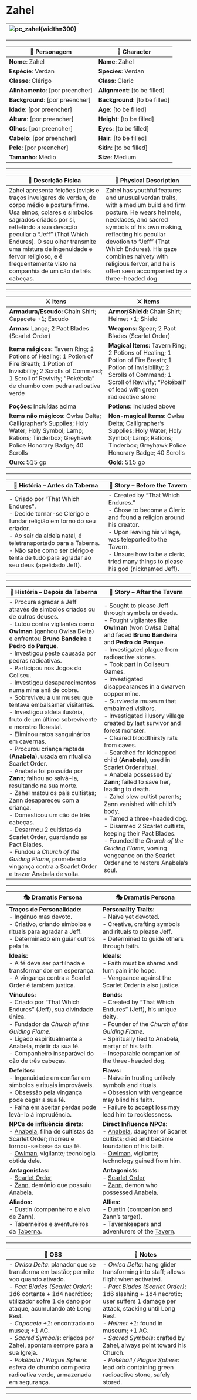 # Zahel

| ![pc_zahel](assets/pc/pc_zahel.png){width=300} |
| ---------------------------------------------- |

---

| **🧙 Personagem** | **🧙 Character** |
| ----------------- | ---------------- |
| **Nome**: Zahel | **Name**: Zahel |
| **Espécie**: Verdan | **Species**: Verdan |
| **Classe**: Clérigo | **Class**: Cleric |
| **Alinhamento**: [por preencher] | **Alignment**: [to be filled] |
| **Background**: [por preencher] | **Background**: [to be filled] |
| **Idade**: [por preencher] | **Age**: [to be filled] |
| **Altura**: [por preencher] | **Height**: [to be filled] |
| **Olhos**: [por preencher] | **Eyes**: [to be filled] |
| **Cabelo**: [por preencher] | **Hair**: [to be filled] |
| **Pele**: [por preencher] | **Skin**: [to be filled] |
| **Tamanho**: Médio | **Size**: Medium |

---

| **📜 Descrição Física** | **📜 Physical Description** |
| ------------------------ | --------------------------- |
| Zahel apresenta feições joviais e traços invulgares de verdan, de corpo médio e postura firme. Usa elmos, colares e símbolos sagrados criados por si, refletindo a sua devoção peculiar a “Jeff” (That Which Endures). O seu olhar transmite uma mistura de ingenuidade e fervor religioso, e é frequentemente visto na companhia de um cão de três cabeças. | Zahel has youthful features and unusual verdan traits, with a medium build and firm posture. He wears helmets, necklaces, and sacred symbols of his own making, reflecting his peculiar devotion to “Jeff” (That Which Endures). His gaze combines naivety with religious fervor, and he is often seen accompanied by a three-headed dog. |

---

| **⚔️ Itens** | **⚔️ Items** |
|--------------|--------------|
| **Armadura/Escudo:** Chain Shirt; Capacete +1; Escudo | **Armor/Shield:** Chain Shirt; Helmet +1; Shield |
| **Armas:** Lança; 2 Pact Blades (Scarlet Order) | **Weapons:** Spear; 2 Pact Blades (Scarlet Order) |
| **Items mágicos:** Tavern Ring; 2 Potions of Healing; 1 Potion of Fire Breath; 1 Potion of Invisibility; 2 Scrolls of Command; 1 Scroll of Revivify; “Pokébola” de chumbo com pedra radioativa verde | **Magical Items:** Tavern Ring; 2 Potions of Healing; 1 Potion of Fire Breath; 1 Potion of Invisibility; 2 Scrolls of Command; 1 Scroll of Revivify; “Pokéball” of lead with green radioactive stone |
| **Poções:** Incluídas acima | **Potions:** Included above |
| **Items não mágicos:** Owlsa Delta; Calligrapher’s Supplies; Holy Water; Holy Symbol; Lamp; Rations; Tinderbox; Greyhawk Police Honorary Badge; 40 Scrolls | **Non-magical Items:** Owlsa Delta; Calligrapher’s Supplies; Holy Water; Holy Symbol; Lamp; Rations; Tinderbox; Greyhawk Police Honorary Badge; 40 Scrolls |
| **Ouro:** 515 gp | **Gold:** 515 gp |

---

| **📖 História – Antes da Taberna** | **📖 Story – Before the Tavern** |
| ---------------------------------- | -------------------------------- |
| - Criado por “That Which Endures”.<br>- Decide tornar-se Clérigo e fundar religião em torno do seu criador.<br>- Ao sair da aldeia natal, é teletransportado para a Taberna.<br>- Não sabe como ser clérigo e tenta de tudo para agradar ao seu deus (apelidado Jeff). | - Created by “That Which Endures.”<br>- Chose to become a Cleric and found a religion around his creator.<br>- Upon leaving his village, was teleported to the Tavern.<br>- Unsure how to be a cleric, tried many things to please his god (nicknamed Jeff). |

---

| **📖 História – Depois da Taberna** | **📖 Story – After the Tavern** |
| ----------------------------------- | -------------------------------- |
| - Procura agradar a Jeff através de símbolos criados ou de outros deuses.<br>- Lutou contra vigilantes como **Owlman** (ganhou Owlsa Delta) e enfrentou **Bruno Bandeira** e **Pedro do Parque**.<br>- Investigou peste causada por pedras radioativas.<br>- Participou nos Jogos do Coliseu.<br>- Investigou desaparecimentos numa mina anã de cobre.<br>- Sobreviveu a um museu que tentava embalsamar visitantes.<br>- Investigou aldeia ilusória, fruto de um último sobrevivente e monstro florestal.<br>- Eliminou ratos sanguinários em cavernas.<br>- Procurou criança raptada (**Anabela**), usada em ritual da Scarlet Order.<br>- Anabela foi possuída por **Zann**; falhou ao salvá-la, resultando na sua morte.<br>- Zahel matou os pais cultistas; Zann desapareceu com a criança.<br>- Domesticou um cão de três cabeças.<br>- Desarmou 2 cultistas da Scarlet Order, guardando as Pact Blades.<br>- Fundou a *Church of the Guiding Flame*, prometendo vingança contra a Scarlet Order e trazer Anabela de volta. | - Sought to please Jeff through symbols or deeds.<br>- Fought vigilantes like **Owlman** (won Owlsa Delta) and faced **Bruno Bandeira** and **Pedro do Parque**.<br>- Investigated plague from radioactive stones.<br>- Took part in Coliseum Games.<br>- Investigated disappearances in a dwarven copper mine.<br>- Survived a museum that embalmed visitors.<br>- Investigated illusory village created by last survivor and forest monster.<br>- Cleared bloodthirsty rats from caves.<br>- Searched for kidnapped child (**Anabela**), used in Scarlet Order ritual.<br>- Anabela possessed by **Zann**; failed to save her, leading to death.<br>- Zahel slew cultist parents; Zann vanished with child’s body.<br>- Tamed a three-headed dog.<br>- Disarmed 2 Scarlet cultists, keeping their Pact Blades.<br>- Founded the *Church of the Guiding Flame*, vowing vengeance on the Scarlet Order and to restore Anabela’s soul. |

---

| **🎭 Dramatis Persona** | **🎭 Dramatis Persona** |
|--------------------------|-------------------------|
| **Traços de Personalidade:**<br>- Ingénuo mas devoto.<br>- Criativo, criando símbolos e rituais para agradar a Jeff.<br>- Determinado em guiar outros pela fé. | **Personality Traits:**<br>- Naïve yet devoted.<br>- Creative, crafting symbols and rituals to please Jeff.<br>- Determined to guide others through faith. |
| **Ideais:**<br>- A fé deve ser partilhada e transformar dor em esperança.<br>- A vingança contra a Scarlet Order é também justiça. | **Ideals:**<br>- Faith must be shared and turn pain into hope.<br>- Vengeance against the Scarlet Order is also justice. |
| **Vínculos:**<br>- Criado por “That Which Endures” (Jeff), sua divindade única.<br>- Fundador da *Church of the Guiding Flame*.<br>- Ligado espiritualmente a Anabela, mártir da sua fé.<br>- Companheiro inseparável do cão de três cabeças. | **Bonds:**<br>- Created by “That Which Endures” (Jeff), his unique deity.<br>- Founder of the *Church of the Guiding Flame*.<br>- Spiritually tied to Anabela, martyr of his faith.<br>- Inseparable companion of the three-headed dog. |
| **Defeitos:**<br>- Ingenuidade em confiar em símbolos e rituais improváveis.<br>- Obsessão pela vingança pode cegar a sua fé.<br>- Falha em aceitar perdas pode levá-lo à imprudência. | **Flaws:**<br>- Naïve in trusting unlikely symbols and rituals.<br>- Obsession with vengeance may blind his faith.<br>- Failure to accept loss may lead him to recklessness. |
| **NPCs de influência direta:**<br>- [Anabela](anabela.md), filha de cultistas da Scarlet Order; morreu e tornou-se base da sua fé.<br>- [Owlman](owlman.md), vigilante; tecnologia obtida dele. | **Direct Influence NPCs:**<br>- [Anabela](anabela.md), daughter of Scarlet cultists; died and became foundation of his faith.<br>- [Owlman](owlman.md), vigilante; technology gained from him. |
| **Antagonistas:**<br>- [Scarlet Order](scarlet_order.md)<br>- [Zann](zann.md), demónio que possuiu Anabela. | **Antagonists:**<br>- [Scarlet Order](scarlet_order.md)<br>- [Zann](zann.md), demon who possessed Anabela. |
| **Aliados:**<br>- Dustin (companheiro e alvo de Zann).<br>- Taberneiros e aventureiros da [Taberna](../locations/taberna.md). | **Allies:**<br>- Dustin (companion and Zann’s target).<br>- Tavernkeepers and adventurers of the [Tavern](../locations/taberna.md). |

---

| **🔮 OBS** | **🔮 Notes** |
|------------|--------------|
| - *Owlsa Delta*: planador que se transforma em bastão; permite voo quando ativado.<br>- *Pact Blades (Scarlet Order)*: 1d6 cortante + 1d4 necrótico; utilizador sofre 1 de dano por ataque, acumulando até Long Rest.<br>- *Capacete +1*: encontrado no museu; +1 AC.<br>- *Sacred Symbols*: criados por Zahel, apontam sempre para a sua Igreja.<br>- *Pokébola / Plague Sphere*: esfera de chumbo com pedra radioativa verde, armazenada em segurança. | - *Owlsa Delta*: hang glider transforming into staff; allows flight when activated.<br>- *Pact Blades (Scarlet Order)*: 1d6 slashing + 1d4 necrotic; user suffers 1 damage per attack, stacking until Long Rest.<br>- *Helmet +1*: found in museum; +1 AC.<br>- *Sacred Symbols*: crafted by Zahel, always point toward his Church.<br>- *Pokéball / Plague Sphere*: lead orb containing green radioactive stone, safely stored. |

---
